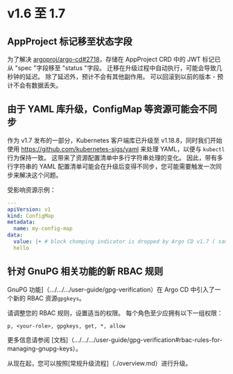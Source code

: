 <!-- TRANSLATED by md-translate -->
# v1.6 至 1.7

## AppProject 标记移至状态字段

为了解决 [argoproj/argo-cd#2718](https://github.com/argoproj/argo-cd/issues/2718)，存储在 AppProject CRD 中的 JWT 标记已从 "spec "字段移至 "status "字段。 迁移在升级过程中自动执行，可能会导致几秒钟的延迟。 除了延迟外，预计不会有其他副作用。 可以回滚到以前的版本 - 预计不会有数据丢失。

## 由于 YAML 库升级，ConfigMap 等资源可能会不同步

作为 v1.7 发布的一部分，Kubernetes 客户端库已升级至 v1.18.8，同时我们开始使用 https://github.com/kubernetes-sigs/yaml 来处理 YAML，以便与 `kubectl` 行为保持一致。 这带来了资源配置清单中多行字符串处理的变化。 因此，带有多行字符串的 YAML 配置清单可能会在升级后变得不同步，您可能需要触发一次同步来解决这个问题。

受影响资源示例：

```yaml
---
apiVersion: v1
kind: ConfigMap
metadata:
  name: my-config-map
data:
  value: |+ # block chomping indicator is dropped by Argo CD v1.7 ( same as kubectl apply)
  hello
```

## 针对 GnuPG 相关功能的新 RBAC 规则

GnuPG 功能]（.../.../.../user-guide/gpg-verification）在 Argo CD 中引入了一个新的 RBAC 资源`gpgkeys`。

请调整您的 RBAC 规则，设置适当的权限。 每个角色至少应拥有以下一组权限：

```
p, <your-role>, gpgkeys, get, *, allow
```

更多信息请参阅 [文档]（.../.../.../user-guide/gpg-verification#rbac-rules-for-managing-gnupg-keys）。

从现在起，您可以按照[常规升级流程]（./overview.md）进行升级。